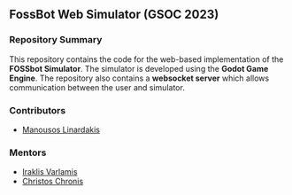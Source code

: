 ## FossBot Web Simulator (GSOC 2023)

### Repository Summary
This repository contains the code for the web-based implementation of the **FOSSbot Simulator**. The simulator is developed using the **Godot Game Engine**. The repository also contains a **websocket server** which allows communication between the user and simulator.

### Contributors
* [Manousos Linardakis](https://github.com/manouslinard)

### Mentors
* [Iraklis Varlamis](https://github.com/varlamis)
* [Christos Chronis](https://github.com/chronis10)
